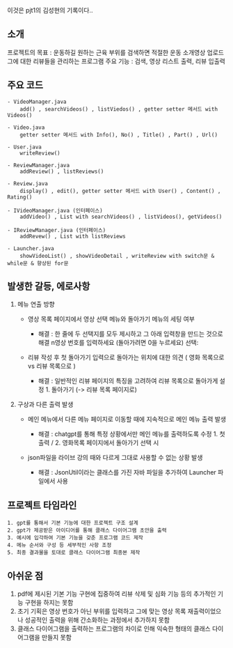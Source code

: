 이것은 pjt1의 김성현의 기록이다..

## 소개
프로젝트의 목표 : 운동하길 원하는 근육 부위를 검색하면 적절한 운동 소개영상 업로드 그에 대한 리뷰들을 관리하는 프로그램
주요 기능 : 검색, 영상 리스트 출력, 리뷰 입출력

## 주요 코드
    - VideoManager.java
        add() , searchVideos() , listViedos() , getter setter 메서드 with Videos()
    
    - Video.java
        getter setter 메서드 with Info(), No() , Title() , Part() , Url()
    
    - User.java
        writeReview()

    - ReviewManager.java
        addReview() , listReviews()

    - Review.java
        display() , edit(), getter setter 메서드 with User() , Content() , Rating()
    
    - IVideoManager.java (인터페이스)
        addVideo() , List with searchVideos() , listVideos(), getVideos()

    - IReviewManager.java (인터페이스)
        addRevew() , List with listReviews

    - Launcher.java
        showVideoList() , showVideoDetail , writeReview with switch문 & while문 & 향상된 for문



## 발생한 갈등, 에로사항
 1. 메뉴 연출 방향

    * 영상 목록 페이지에서 영상 선택 메뉴와 돌아가기 메뉴의 세팅 여부
         - 해결 : 한 줄에 두 선택지를 모두 제시하고 그 아래 입력창을 만드는 것으로 해결
                    n영상 번호를 입력하세요 (돌아가려면 0을 누르세요)
                    선택: 
    
    * 리뷰 작성 후 첫 돌아가기 입력으로 돌아가는 위치에 대한 의견 ( 영화 목록으로 vs 리뷰 목록으로 )
        - 해결 : 일반적인 리뷰 페이지의 특징을 고려하여 리뷰 목록으로 돌아가게 설정
                    1. 돌아가기 (-> 리뷰 목록 페이지로)

 2. 구상과 다른 출력 발생

    * 메인 메뉴에서 다른 메뉴 페이지로 이동할 때에 지속적으로 메인 메뉴 출력 발생
        - 해결 : chatgpt를 통해 특정 상황에서만 메인 메뉴를 출력하도록 수정
                    1. 첫 출력 / 2. 영화목록 페이지에서 돌아가기 선택 시

    * json파일을 라이브 강의 때와 다르게 그대로 사용할 수 없는 상황 발생
        - 해결 : JsonUtil이라는 클래스를 가진 자바 파일을 추가하여 Launcher 파일에서 사용

## 프로젝트 타임라인
    1. gpt를 통해서 기본 기능에 대한 프로젝트 구조 설계
    2. gpt가 제공받은 아이디어를 통해 클래스 다이어그램 초안을 출력
    3. 예시에 입각하여 기본 기능을 갖춘 프로그램 코드 제작
    4. 메뉴 순서와 구성 등 세부적인 사항 조정
    5. 최종 결과물을 토대로 클래스 다이어그램 최종본 제작


## 아쉬운 점
 1. pdf에 제시된 기본 기능 구현에 집중하여 리뷰 삭제 및 심화 기능 등의 추가적인 기능 구현을 하지는 못함 
 2. 초기 기획은 영상 번호가 아닌 부위를 입력하고 그에 맞는 영상 목록 재출력이었으나 성공적인 출력을 위해 간소화하는 과정에서 추가하지 못함
 3. 클래스 다이어그램을 출력하는 프로그램의 차이로 인해 익숙한 형태의 클래스 다이어그램을 만들지 못함